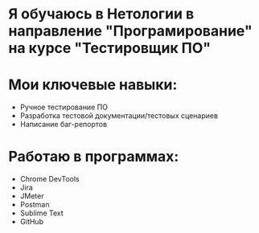  # Я обучаюсь в Нетологии в направление "Програмирование" на курсе "Тестировщик ПО"

# Мои ключевые навыки:
- Ручное тестирование ПО
- Разработка тестовой документации/тестовых сценариев
- Написание баг-репортов
  
 # Работаю в программах:
- Chrome DevTools
- Jira
- JMeter
- Postman
- Sublime Text
- GitHub 
